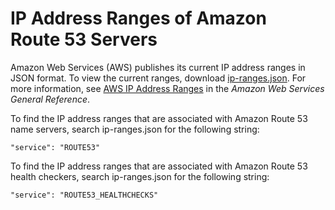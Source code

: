 # IP Address Ranges of Amazon Route 53 Servers<a name="route-53-ip-addresses"></a>

Amazon Web Services \(AWS\) publishes its current IP address ranges in JSON format\. To view the current ranges, download [ip\-ranges\.json](https://ip-ranges.amazonaws.com/ip-ranges.json)\. For more information, see [AWS IP Address Ranges](http://docs.aws.amazon.com/general/latest/gr/aws-ip-ranges.html) in the *Amazon Web Services General Reference*\.

To find the IP address ranges that are associated with Amazon Route 53 name servers, search ip\-ranges\.json for the following string:

`"service": "ROUTE53"`

To find the IP address ranges that are associated with Amazon Route 53 health checkers, search ip\-ranges\.json for the following string:

`"service": "ROUTE53_HEALTHCHECKS"`